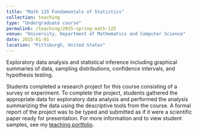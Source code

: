 ```yaml
---
title: "Math 125 Fundamentals of Statistics"
collection: teaching
type: "Undergraduate course"
permalink: /teaching/2015-spring-math-125
venue: "University, Department of Mathematics and Computer Science"
date: 2015-01-01
location: "Pittsburgh, United States"
---
```


Exploratory data analysis and statistical inference including graphical summaries of data, sampling distributions, confidence intervals, and hypothesis testing.

Students completed a research project for this course consisting of a survey or experiment. To complete the project, students gathered the appropriate data for exploratory data analysis and performed the analysis summarizing the data using the descriptive tools from the course. A formal report of the project was to be typed and submitted as if it were a scientific paper ready for presentation. For more information and to view student samples, see my <a href="https://lisasteaching.github.io/lisasteaching.github.io/statistics/" target="_blank">teaching portfolio</a>.
